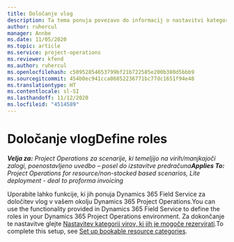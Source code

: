 ```yaml
---
title: Določanje vlog
description: Ta tema ponuja povezavo do informacij o nastavitvi kategorij virov, ki jih je mogoče rezervirati.
author: ruhercul
manager: Annbe
ms.date: 11/05/2020
ms.topic: article
ms.service: project-operations
ms.reviewer: kfend
ms.author: ruhercul
ms.openlocfilehash: c50952854653799bf21b722585e200b380d5bbb9
ms.sourcegitcommit: 454b0ec941cca06852236771bc77dc1651f94e48
ms.translationtype: HT
ms.contentlocale: sl-SI
ms.lasthandoff: 11/12/2020
ms.locfileid: "4514589"
---
```

# <a name="define-roles"></a><span data-ttu-id="d2e51-103">Določanje vlog</span><span class="sxs-lookup"><span data-stu-id="d2e51-103">Define roles</span></span>

<span data-ttu-id="d2e51-104">_**Velja za:** Project Operations za scenarije, ki temeljijo na virih/manjkajoči zalogi, poenostavljeno uvedbo – posel do izstavitve predračuna_</span><span class="sxs-lookup"><span data-stu-id="d2e51-104">_**Applies To:** Project Operations for resource/non-stocked based scenarios, Lite deployment - deal to proforma invoicing_</span></span>

<span data-ttu-id="d2e51-105">Uporabite lahko funkcije, ki jih ponuja Dynamics 365 Field Service za določitev vlog v vašem okolju Dynamics 365 Project Operations.</span><span class="sxs-lookup"><span data-stu-id="d2e51-105">You can use the functionality provided in Dynamics 365 Field Service to define the roles in your Dynamics 365 Project Operations environment.</span></span> <span data-ttu-id="d2e51-106">Za dokončanje te nastavitve glejte [Nastavitev kategorij virov, ki jih je mogoče rezervirati](https://docs.microsoft.com/dynamics365/field-service/set-up-bookable-resource-categories).</span><span class="sxs-lookup"><span data-stu-id="d2e51-106">To complete this setup, see [Set up bookable resource categories](https://docs.microsoft.com/dynamics365/field-service/set-up-bookable-resource-categories).</span></span>
